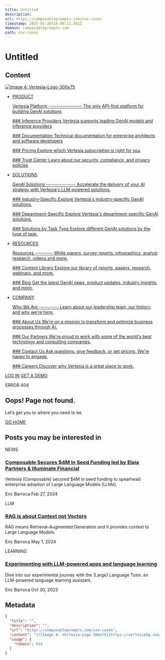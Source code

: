 ```yaml
---
title: Untitled
description: 
url: https://composableprompts.com/use-cases
timestamp: 2025-01-20T16:00:11.501Z
domain: composableprompts.com
path: use-cases
---
```


# Untitled



## Content

[![Image 4: Vertesia-Logo-300x75](https://vertesiahq.com/hubfs/Vertesia%20Logo/Vertesia-Logo-300x75.png)](https://vertesiahq.com/)

*   [PRODUCT](https://vertesiahq.com/product)
    
    [Vertesia Platform ----------------- The only API-first platform for building GenAI solutions](https://vertesiahq.com/product)
    
    [### Inference Providers Vertesia supports leading GenAI models and inference providers](https://vertesiahq.com/product/ai-model-inference-providers)
    
    [### Documentation Technical documentation for enterprise architects and software developers](https://docs.vertesiahq.com/)
    
    [### Pricing Explore which Vertesia subscription is right for you](https://vertesiahq.com/pricing)
    
    [### Trust Center Learn about our security, compliance, and privacy policies](https://trust.vertesiahq.com/)
    
*   [SOLUTIONS](https://vertesiahq.com/solutions)
    
    [GenAI Solutions --------------- Accelerate the delivery of your AI strategy with Vertesia's LLM-powered solutions.](https://vertesiahq.com/solutions)
    
    [### Industry-Specific Explore Vertesia's industry-specific GenAI solutions.](https://vertesiahq.com/solutions/by-industry)
    
    [### Department-Specific Explore Vertesia's department-specific GenAI solutions.](https://vertesiahq.com/solutions/by-department)
    
    [### Solutions by Task Type Explore different GenAI solutions by the type of task.](https://vertesiahq.com/solutions/by-category)
    
*   [RESOURCES](https://vertesiahq.com/resources)
    
    [Resources --------- White papers, survey reports, infographics, analyst research, videos and more.](https://vertesiahq.com/resources)
    
    [### Content Library Explore our library of reports, papers, research, webinars, and more.](https://vertesiahq.com/resources)
    
    [### Blog Get the latest GenAI news, product updates, industry insights, and more.](https://vertesiahq.com/blog)
    
*   [COMPANY](https://vertesiahq.com/about)
    
    [Who We Are ---------- Learn about our leadership team, our history, and why we're here.](https://vertesiahq.com/about)
    
    [### About Us We’re on a mission to transform and optimize business processes through AI.](https://vertesiahq.com/about)
    
    [### Our Partners We're proud to work with some of the world's best technology and consulting companies.](https://vertesiahq.com/partners)
    
    [### Contact Us Ask questions, give feedback, or get pricing. We're happy to engage.](https://vertesiahq.com/contact)
    
    [### Careers Discover why Vertesia is a great place to work.](https://vertesiahq.com/careers)
    

[LOG IN](https://cloud.vertesia.io/) [GET A DEMO](https://vertesiahq.com/demo-request)

ERROR 404

Oops! Page not found.
---------------------

Let’s get you to where you need to be.

[GO HOME](https://vertesiahq.com/)

Posts you may be interested in
------------------------------

NEWS

### [Composable Secures $4M in Seed Funding led by Elaia Partners & Illuminate Financial](https://vertesiahq.com/blog/seed-funding-announcement)

Vertesia (Composable) secured $4M in seed funding to spearhead enterprise adoption of Large Language Models (LLMs).

Eric Barroca Feb 27, 2024

LLM

### [RAG is about Context not Vectors](https://vertesiahq.com/blog/rag-is-about-context)

RAG means Retrieval-Augmented Generation and it provides context to Large Language Models.

Eric Barroca May 1, 2024

LEARNING

### [Experimenting with LLM-powered apps and language learning](https://vertesiahq.com/blog/large-language-tutor)

Dive into our experimental journey with the (Large) Language Tutor, an LLM-powered language learning assistant.

Eric Barroca Oct 30, 2023

## Metadata

```json
{
  "title": "",
  "description": "",
  "url": "https://composableprompts.com/use-cases",
  "content": "[![Image 4: Vertesia-Logo-300x75](https://vertesiahq.com/hubfs/Vertesia%20Logo/Vertesia-Logo-300x75.png)](https://vertesiahq.com/)\n\n*   [PRODUCT](https://vertesiahq.com/product)\n    \n    [Vertesia Platform ----------------- The only API-first platform for building GenAI solutions](https://vertesiahq.com/product)\n    \n    [### Inference Providers Vertesia supports leading GenAI models and inference providers](https://vertesiahq.com/product/ai-model-inference-providers)\n    \n    [### Documentation Technical documentation for enterprise architects and software developers](https://docs.vertesiahq.com/)\n    \n    [### Pricing Explore which Vertesia subscription is right for you](https://vertesiahq.com/pricing)\n    \n    [### Trust Center Learn about our security, compliance, and privacy policies](https://trust.vertesiahq.com/)\n    \n*   [SOLUTIONS](https://vertesiahq.com/solutions)\n    \n    [GenAI Solutions --------------- Accelerate the delivery of your AI strategy with Vertesia's LLM-powered solutions.](https://vertesiahq.com/solutions)\n    \n    [### Industry-Specific Explore Vertesia's industry-specific GenAI solutions.](https://vertesiahq.com/solutions/by-industry)\n    \n    [### Department-Specific Explore Vertesia's department-specific GenAI solutions.](https://vertesiahq.com/solutions/by-department)\n    \n    [### Solutions by Task Type Explore different GenAI solutions by the type of task.](https://vertesiahq.com/solutions/by-category)\n    \n*   [RESOURCES](https://vertesiahq.com/resources)\n    \n    [Resources --------- White papers, survey reports, infographics, analyst research, videos and more.](https://vertesiahq.com/resources)\n    \n    [### Content Library Explore our library of reports, papers, research, webinars, and more.](https://vertesiahq.com/resources)\n    \n    [### Blog Get the latest GenAI news, product updates, industry insights, and more.](https://vertesiahq.com/blog)\n    \n*   [COMPANY](https://vertesiahq.com/about)\n    \n    [Who We Are ---------- Learn about our leadership team, our history, and why we're here.](https://vertesiahq.com/about)\n    \n    [### About Us We’re on a mission to transform and optimize business processes through AI.](https://vertesiahq.com/about)\n    \n    [### Our Partners We're proud to work with some of the world's best technology and consulting companies.](https://vertesiahq.com/partners)\n    \n    [### Contact Us Ask questions, give feedback, or get pricing. We're happy to engage.](https://vertesiahq.com/contact)\n    \n    [### Careers Discover why Vertesia is a great place to work.](https://vertesiahq.com/careers)\n    \n\n[LOG IN](https://cloud.vertesia.io/) [GET A DEMO](https://vertesiahq.com/demo-request)\n\nERROR 404\n\nOops! Page not found.\n---------------------\n\nLet’s get you to where you need to be.\n\n[GO HOME](https://vertesiahq.com/)\n\nPosts you may be interested in\n------------------------------\n\nNEWS\n\n### [Composable Secures $4M in Seed Funding led by Elaia Partners & Illuminate Financial](https://vertesiahq.com/blog/seed-funding-announcement)\n\nVertesia (Composable) secured $4M in seed funding to spearhead enterprise adoption of Large Language Models (LLMs).\n\nEric Barroca Feb 27, 2024\n\nLLM\n\n### [RAG is about Context not Vectors](https://vertesiahq.com/blog/rag-is-about-context)\n\nRAG means Retrieval-Augmented Generation and it provides context to Large Language Models.\n\nEric Barroca May 1, 2024\n\nLEARNING\n\n### [Experimenting with LLM-powered apps and language learning](https://vertesiahq.com/blog/large-language-tutor)\n\nDive into our experimental journey with the (Large) Language Tutor, an LLM-powered language learning assistant.\n\nEric Barroca Oct 30, 2023",
  "usage": {
    "tokens": 914
  }
}
```
